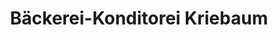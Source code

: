---
title: "Bäckerei-Konditorei Kriebaum"
url: /gaweinstal/baeckerei-konditorei-kriebaum/
shop: Konditorei
---